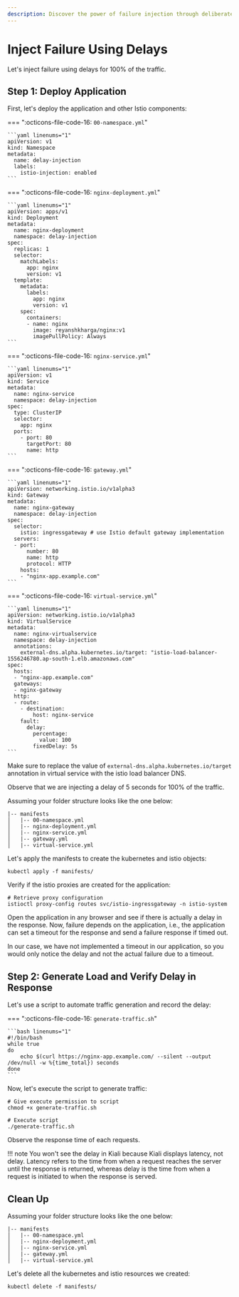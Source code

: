 ```yaml
---
description: Discover the power of failure injection through deliberate delays! Learn how to strategically introduce delays to enhance system resilience, uncover weaknesses, and optimize performance.
---
```


# Inject Failure Using Delays

Let's inject failure using delays for 100% of the traffic.


## Step 1: Deploy Application

First, let's deploy the application and other Istio components:

=== ":octicons-file-code-16: `00-namespace.yml`"

    ```yaml linenums="1"
    apiVersion: v1
    kind: Namespace
    metadata:
      name: delay-injection
      labels:
        istio-injection: enabled
    ```

=== ":octicons-file-code-16: `nginx-deployment.yml`"

    ```yaml linenums="1"
    apiVersion: apps/v1
    kind: Deployment
    metadata:
      name: nginx-deployment
      namespace: delay-injection
    spec:
      replicas: 1
      selector:
        matchLabels:
          app: nginx
          version: v1
      template:
        metadata:
          labels:
            app: nginx
            version: v1
        spec:
          containers:
          - name: nginx
            image: reyanshkharga/nginx:v1
            imagePullPolicy: Always
    ```

=== ":octicons-file-code-16: `nginx-service.yml`"

    ```yaml linenums="1"
    apiVersion: v1
    kind: Service
    metadata:
      name: nginx-service
      namespace: delay-injection
    spec:
      type: ClusterIP
      selector:
        app: nginx
      ports:
        - port: 80
          targetPort: 80
          name: http
    ```

=== ":octicons-file-code-16: `gateway.yml`"

    ```yaml linenums="1"
    apiVersion: networking.istio.io/v1alpha3
    kind: Gateway
    metadata:
      name: nginx-gateway
      namespace: delay-injection
    spec: 
      selector:
        istio: ingressgateway # use Istio default gateway implementation
      servers:
      - port:
          number: 80
          name: http
          protocol: HTTP
        hosts:
        - "nginx-app.example.com"
    ```

=== ":octicons-file-code-16: `virtual-service.yml`"

    ```yaml linenums="1"
    apiVersion: networking.istio.io/v1alpha3
    kind: VirtualService
    metadata:
      name: nginx-virtualservice
      namespace: delay-injection
      annotations:
        external-dns.alpha.kubernetes.io/target: "istio-load-balancer-1556246780.ap-south-1.elb.amazonaws.com"
    spec: 
      hosts:
      - "nginx-app.example.com"
      gateways:
      - nginx-gateway
      http:
      - route:
        - destination:
            host: nginx-service
        fault:
          delay:
            percentage:
              value: 100
            fixedDelay: 5s
    ```

Make sure to replace the value of `external-dns.alpha.kubernetes.io/target` annotation in virtual service with the istio load balancer DNS.

Observe that we are injecting a delay of 5 seconds for 100% of the traffic.

Assuming your folder structure looks like the one below:

```
|-- manifests
│   |-- 00-namespace.yml
│   |-- nginx-deployment.yml
│   |-- nginx-service.yml
│   |-- gateway.yml
│   |-- virtual-service.yml
```

Let's apply the manifests to create the kubernetes and istio objects:

```
kubectl apply -f manifests/
```

Verify if the istio proxies are created for the application:

```
# Retrieve proxy configuration
istioctl proxy-config routes svc/istio-ingressgateway -n istio-system
```

Open the application in any browser and see if there is actually a delay in the response. Now, failure depends on the application, i.e., the application can set a timeout for the response and send a failure response if timed out.

In our case, we have not implemented a timeout in our application, so you would only notice the delay and not the actual failure due to a timeout.



## Step 2: Generate Load and Verify Delay in Response

Let's use a script to automate traffic generation and record the delay:

=== ":octicons-file-code-16: `generate-traffic.sh`"

    ```bash linenums="1"
    #!/bin/bash
    while true
    do 
        echo $(curl https://nginx-app.example.com/ --silent --output /dev/null -w %{time_total}) seconds
    done
    ```

Now, let's execute the script to generate traffic:

```
# Give execute permission to script
chmod +x generate-traffic.sh

# Execute script
./generate-traffic.sh
```

Observe the response time of each requests.

!!! note
    You won't see the delay in Kiali because Kiali displays latency, not delay. Latency refers to the time from when a request reaches the server until the response is returned, whereas delay is the time from when a request is initiated to when the response is served.



## Clean Up

Assuming your folder structure looks like the one below:

```
|-- manifests
│   |-- 00-namespace.yml
│   |-- nginx-deployment.yml
│   |-- nginx-service.yml
│   |-- gateway.yml
│   |-- virtual-service.yml
```

Let's delete all the kubernetes and istio resources we created:

```
kubectl delete -f manifests/
```
